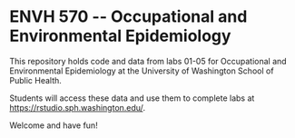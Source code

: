 # ENVH 570 -- Occupational and Environmental Epidemiology

This repository holds code and data from labs 01-05 for Occupational and Environmental Epidemiology at the University of Washington School of Public Health.

Students will access these data and use them to complete labs at https://rstudio.sph.washington.edu/.

Welcome and have fun!
